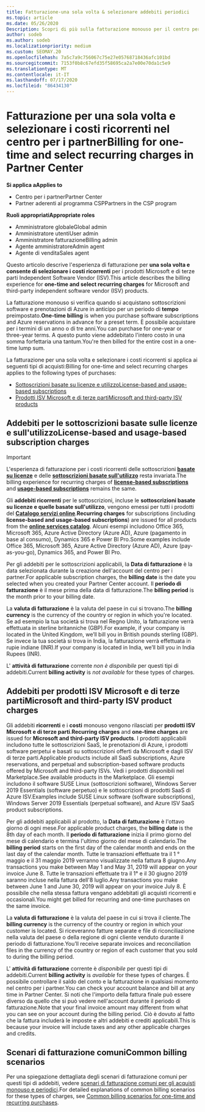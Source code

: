 ```yaml
---
title: Fatturazione-una sola volta & selezionare addebiti periodici
ms.topic: article
ms.date: 05/26/2020
Description: Scopri di più sulla fatturazione monouso per il centro per i partner, per i termini predefiniti e la fatturazione per i costi selezionati e ricorrenti.
author: sodeb
ms.author: sodeb
ms.localizationpriority: medium
ms.custom: SEOMAY.20
ms.openlocfilehash: 7a5c7a9c756067c75e27e05768718436afc101bd
ms.sourcegitcommit: 7153f0b8c67efd35f58695ca2a7e00e70da1c5e9
ms.translationtype: MT
ms.contentlocale: it-IT
ms.lasthandoff: 07/17/2020
ms.locfileid: "86434130"
---
```

# <a name="billing-for-one-time-and-select-recurring-charges-in-partner-center"></a><span data-ttu-id="a8a2d-103">Fatturazione per una sola volta e selezionare i costi ricorrenti nel centro per i partner</span><span class="sxs-lookup"><span data-stu-id="a8a2d-103">Billing for one-time and select recurring charges in Partner Center</span></span>

<span data-ttu-id="a8a2d-104">**Si applica a**</span><span class="sxs-lookup"><span data-stu-id="a8a2d-104">**Applies to**</span></span>
- <span data-ttu-id="a8a2d-105">Centro per i partner</span><span class="sxs-lookup"><span data-stu-id="a8a2d-105">Partner Center</span></span>
- <span data-ttu-id="a8a2d-106">Partner aderenti al programma CSP</span><span class="sxs-lookup"><span data-stu-id="a8a2d-106">Partners in the CSP program</span></span>

<span data-ttu-id="a8a2d-107">**Ruoli appropriati**</span><span class="sxs-lookup"><span data-stu-id="a8a2d-107">**Appropriate roles**</span></span>
- <span data-ttu-id="a8a2d-108">Amministratore globale</span><span class="sxs-lookup"><span data-stu-id="a8a2d-108">Global admin</span></span>
- <span data-ttu-id="a8a2d-109">Amministratore utenti</span><span class="sxs-lookup"><span data-stu-id="a8a2d-109">User admin</span></span>
- <span data-ttu-id="a8a2d-110">Amministratore fatturazione</span><span class="sxs-lookup"><span data-stu-id="a8a2d-110">Billing admin</span></span>
- <span data-ttu-id="a8a2d-111">Agente amministratore</span><span class="sxs-lookup"><span data-stu-id="a8a2d-111">Admin agent</span></span>
- <span data-ttu-id="a8a2d-112">Agente di vendita</span><span class="sxs-lookup"><span data-stu-id="a8a2d-112">Sales agent</span></span>

<span data-ttu-id="a8a2d-113">Questo articolo descrive l'esperienza di fatturazione per **una sola volta e consente di selezionare i costi ricorrenti** per i prodotti Microsoft e di terze parti Independent Software Vendor (ISV).</span><span class="sxs-lookup"><span data-stu-id="a8a2d-113">This article describes the billing experience for **one-time and select recurring charges** for Microsoft and third-party independent software vendor (ISV) products.</span></span> 

<span data-ttu-id="a8a2d-114">La fatturazione monouso si verifica quando si acquistano sottoscrizioni software e prenotazioni di Azure in anticipo per un periodo di **tempo** preimpostato.</span><span class="sxs-lookup"><span data-stu-id="a8a2d-114">**One-time billing** is when you purchase software subscriptions and Azure reservations in advance for a preset term.</span></span> <span data-ttu-id="a8a2d-115">È possibile acquistare per i termini di un anno o di tre anni.</span><span class="sxs-lookup"><span data-stu-id="a8a2d-115">You can purchase for one-year or three-year terms.</span></span> <span data-ttu-id="a8a2d-116">A questo punto viene addebitato l'intero costo in una somma forfettaria una tantum.</span><span class="sxs-lookup"><span data-stu-id="a8a2d-116">You're then billed for the entire cost in a one-time lump sum.</span></span>

<span data-ttu-id="a8a2d-117">La fatturazione per una sola volta e selezionare i costi ricorrenti si applica ai seguenti tipi di acquisti:</span><span class="sxs-lookup"><span data-stu-id="a8a2d-117">Billing for one-time and select recurring charges applies to the following types of purchases:</span></span>

- [<span data-ttu-id="a8a2d-118">Sottoscrizioni basate su licenze e utilizzo</span><span class="sxs-lookup"><span data-stu-id="a8a2d-118">License-based and usage-based subscriptions</span></span>](#license-based-and-usage-based-subscription-charges)
- [<span data-ttu-id="a8a2d-119">Prodotti ISV Microsoft e di terze parti</span><span class="sxs-lookup"><span data-stu-id="a8a2d-119">Microsoft and third-party ISV products</span></span>](#microsoft-and-third-party-isv-product-charges)

## <a name="license-based-and-usage-based-subscription-charges"></a><span data-ttu-id="a8a2d-120">Addebiti per le sottoscrizioni basate sulle licenze e sull'utilizzo</span><span class="sxs-lookup"><span data-stu-id="a8a2d-120">License-based and usage-based subscription charges</span></span>

> [!IMPORTANT]
> <span data-ttu-id="a8a2d-121">L'esperienza di fatturazione per i costi ricorrenti delle sottoscrizioni [**basate su licenze**](license-based-billing.md) e delle [**sottoscrizioni basate sull'utilizzo**](usage-based-billing.md) resta invariata.</span><span class="sxs-lookup"><span data-stu-id="a8a2d-121">The billing experience for recurring charges of [**license-based subscriptions**](license-based-billing.md) and [**usage-based subscriptions**](usage-based-billing.md) remains the same.</span></span>

<span data-ttu-id="a8a2d-122">Gli **addebiti ricorrenti** per le sottoscrizioni, incluse le **sottoscrizioni basate su licenze e quelle basate sull'utilizzo**, vengono emessi per tutti i prodotti del [**Catalogo servizi online**](https://partner.microsoft.com/commerce/preferredoffers/list).</span><span class="sxs-lookup"><span data-stu-id="a8a2d-122">**Recurring charges** for subscriptions (including **license-based and usage-based subscriptions**) are issued for all products from the [**online services catalog**](https://partner.microsoft.com/commerce/preferredoffers/list).</span></span> <span data-ttu-id="a8a2d-123">Alcuni esempi includono Office 365, Microsoft 365, Azure Active Directory (Azure AD), Azure (pagamento in base al consumo), Dynamics 365 e Power BI Pro.</span><span class="sxs-lookup"><span data-stu-id="a8a2d-123">Some examples include Office 365, Microsoft 365, Azure Active Directory (Azure AD), Azure (pay-as-you-go), Dynamics 365, and Power BI Pro.</span></span>

<span data-ttu-id="a8a2d-124">Per gli addebiti per le sottoscrizioni applicabili, la **Data di fatturazione** è la data selezionata durante la creazione dell'account del centro per i partner.</span><span class="sxs-lookup"><span data-stu-id="a8a2d-124">For applicable subscription charges, the **billing date** is the date you selected when you created your Partner Center account.</span></span> <span data-ttu-id="a8a2d-125">Il **periodo di fatturazione** è il mese prima della data di fatturazione.</span><span class="sxs-lookup"><span data-stu-id="a8a2d-125">The **billing period** is the month prior to your billing date.</span></span>

<span data-ttu-id="a8a2d-126">La **valuta di fatturazione** è la valuta del paese in cui si trovano.</span><span class="sxs-lookup"><span data-stu-id="a8a2d-126">The **billing currency** is the currency of the country or region in which you're located.</span></span> <span data-ttu-id="a8a2d-127">Se ad esempio la tua società si trova nel Regno Unito, la fatturazione verrà effettuata in sterline britanniche (GBP).</span><span class="sxs-lookup"><span data-stu-id="a8a2d-127">For example, if your company is located in the United Kingdom, we’ll bill you in British pounds sterling (GBP).</span></span> <span data-ttu-id="a8a2d-128">Se invece la tua società si trova in India, la fatturazione verrà effettuata in rupie indiane (INR).</span><span class="sxs-lookup"><span data-stu-id="a8a2d-128">If your company is located in India, we’ll bill you in India Rupees (INR).</span></span>

<span data-ttu-id="a8a2d-129">L' **attività di fatturazione** corrente *non è disponibile* per questi tipi di addebiti.</span><span class="sxs-lookup"><span data-stu-id="a8a2d-129">Current **billing activity** is *not available* for these types of charges.</span></span>

## <a name="microsoft-and-third-party-isv-product-charges"></a><span data-ttu-id="a8a2d-130">Addebiti per prodotti ISV Microsoft e di terze parti</span><span class="sxs-lookup"><span data-stu-id="a8a2d-130">Microsoft and third-party ISV product charges</span></span>

<span data-ttu-id="a8a2d-131">Gli addebiti **ricorrenti** e i **costi** monouso vengono rilasciati per **prodotti ISV Microsoft e di terze parti**.</span><span class="sxs-lookup"><span data-stu-id="a8a2d-131">**Recurring charges** and **one-time charges** are issued for **Microsoft and third-party ISV products**.</span></span> <span data-ttu-id="a8a2d-132">I prodotti applicabili includono tutte le sottoscrizioni SaaS, le prenotazioni di Azure, i prodotti software perpetui e basati su sottoscrizioni offerti da Microsoft e dagli ISV di terze parti.</span><span class="sxs-lookup"><span data-stu-id="a8a2d-132">Applicable products include all SaaS subscriptions, Azure reservations, and perpetual and subscription-based software products offered by Microsoft and third-party ISVs.</span></span> <span data-ttu-id="a8a2d-133">Vedi i prodotti disponibili nel Marketplace.</span><span class="sxs-lookup"><span data-stu-id="a8a2d-133">See available products in the Marketplace.</span></span> <span data-ttu-id="a8a2d-134">Gli esempi includono il software SUSE Linux (sottoscrizioni software), Windows Server 2019 Essentials (software perpetuo) e le sottoscrizioni di prodotti SaaS di Azure ISV.</span><span class="sxs-lookup"><span data-stu-id="a8a2d-134">Examples include SUSE Linux software (software subscriptions), Windows Server 2019 Essentials (perpetual software), and Azure ISV SaaS product subscriptions.</span></span>

<span data-ttu-id="a8a2d-135">Per gli addebiti applicabili al prodotto, la **Data di fatturazione** è l'ottavo giorno di ogni mese.</span><span class="sxs-lookup"><span data-stu-id="a8a2d-135">For applicable product charges, the **billing date** is the 8th day of each month.</span></span> <span data-ttu-id="a8a2d-136">Il **periodo di fatturazione** inizia il primo giorno del mese di calendario e termina l'ultimo giorno del mese di calendario.</span><span class="sxs-lookup"><span data-stu-id="a8a2d-136">The **billing period** starts on the first day of the calendar month and ends on the last day of the calendar month.</span></span> <span data-ttu-id="a8a2d-137">Tutte le transazioni effettuate tra il 1 ° maggio e il 31 maggio 2019 verranno visualizzate nella fattura 8 giugno.</span><span class="sxs-lookup"><span data-stu-id="a8a2d-137">Any transactions you make between May 1 and May 31, 2019 will appear on your invoice June 8.</span></span> <span data-ttu-id="a8a2d-138">Tutte le transazioni effettuate tra il 1° e il 30 giugno 2019 saranno incluse nella fattura dell'8 luglio.</span><span class="sxs-lookup"><span data-stu-id="a8a2d-138">Any transactions you make between June 1 and June 30, 2019 will appear on your invoice July 8.</span></span> <span data-ttu-id="a8a2d-139">È possibile che nella stessa fattura vengano addebitati gli acquisti ricorrenti e occasionali.</span><span class="sxs-lookup"><span data-stu-id="a8a2d-139">You might get billed for recurring and one-time purchases on the same invoice.</span></span>

<span data-ttu-id="a8a2d-140">La **valuta di fatturazione** è la valuta del paese in cui si trova il cliente.</span><span class="sxs-lookup"><span data-stu-id="a8a2d-140">The **billing currency** is the currency of the country or region in which your customer is located.</span></span> <span data-ttu-id="a8a2d-141">Si riceveranno fatture separate e file di riconciliazione nella valuta del paese o della regione di ogni cliente venduto durante il periodo di fatturazione.</span><span class="sxs-lookup"><span data-stu-id="a8a2d-141">You’ll receive separate invoices and reconciliation files in the currency of the country or region of each customer that you sold to during the billing period.</span></span>

<span data-ttu-id="a8a2d-142">L' **attività di fatturazione** corrente è *disponibile* per questi tipi di addebiti.</span><span class="sxs-lookup"><span data-stu-id="a8a2d-142">Current **billing activity** is *available* for these types of charges.</span></span> <span data-ttu-id="a8a2d-143">È possibile controllare il saldo del conto e la fatturazione in qualsiasi momento nel centro per i partner.</span><span class="sxs-lookup"><span data-stu-id="a8a2d-143">You can check your account balance and bill at any time in Partner Center.</span></span> <span data-ttu-id="a8a2d-144">Si noti che l'importo della fattura finale può essere diverso da quello che si può vedere nell'account durante il periodo di fatturazione.</span><span class="sxs-lookup"><span data-stu-id="a8a2d-144">Note that your final invoice amount may different from what you can see on your account during the billing period.</span></span> <span data-ttu-id="a8a2d-145">Ciò è dovuto al fatto che la fattura includerà le imposte e altri addebiti e crediti applicabili.</span><span class="sxs-lookup"><span data-stu-id="a8a2d-145">This is because your invoice will include taxes and any other applicable charges and credits.</span></span>

## <a name="common-billing-scenarios"></a><span data-ttu-id="a8a2d-146">Scenari di fatturazione comuni</span><span class="sxs-lookup"><span data-stu-id="a8a2d-146">Common billing scenarios</span></span>

<span data-ttu-id="a8a2d-147">Per una spiegazione dettagliata degli scenari di fatturazione comuni per questi tipi di addebiti, vedere [scenari di fatturazione comuni per gli acquisti monouso e periodici](common-billing-scenarios-onetime-recurring.md).</span><span class="sxs-lookup"><span data-stu-id="a8a2d-147">For detailed explanations of common billing scenarios for these types of charges, see [Common billing scenarios for one-time and recurring purchases](common-billing-scenarios-onetime-recurring.md).</span></span>
